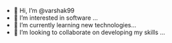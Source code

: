 - 👋 Hi, I’m @varshak99
- 👀 I’m interested in software ...
- 🌱 I’m currently learning new technologies...
- 💞️ I’m looking to collaborate on developing my skills ...

<!---
varshak99/varshak99 is a ✨ special ✨ repository because its `README.md` (this file) appears on your GitHub profile.
You can click the Preview link to take a look at your changes.
--->
